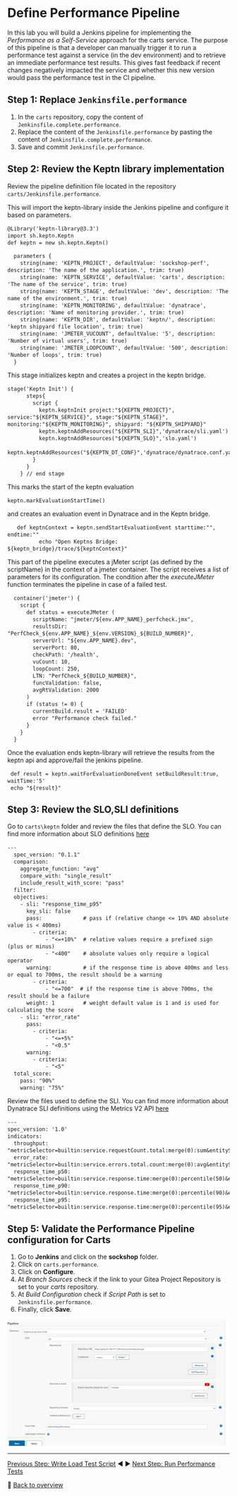 # Define Performance Pipeline

In this lab you will build a Jenkins pipeline for implementing the *Performance as a Self-Service* approach for the carts service. The purpose of this pipeline is that a developer can manually trigger it to run a performance test against a service (in the dev environment) and to retrieve an immediate performance test results. This gives fast feedback if recent changes negatively impacted the service and whether this new version would pass the performance test in the CI pipeline.

## Step 1: Replace `Jenkinsfile.performance`
1. In the `carts` repository, copy the content of `Jenkinsfile.complete.performance`.
1. Replace the content of the `Jenkinsfile.performance` by pasting the content of `Jenkinsfile.complete.performance`.
1. Save and commit `Jenkinsfile.performance`.

## Step 2: Review the Keptn library implementation

Review the pipeline definition file located in the repository `carts/Jenkinsfile.performance`. 

This will import the keptn-library inside the Jenkins pipeline and configure it based on parameters.
```
@Library('keptn-library@3.3')
import sh.keptn.Keptn
def keptn = new sh.keptn.Keptn()
``` 
```
  parameters {
    string(name: 'KEPTN_PROJECT', defaultValue: 'sockshop-perf', description: 'The name of the application.', trim: true)
    string(name: 'KEPTN_SERVICE', defaultValue: 'carts', description: 'The name of the service', trim: true)
    string(name: 'KEPTN_STAGE', defaultValue: 'dev', description: 'The name of the environment.', trim: true)
    string(name: 'KEPTN_MONITORING', defaultValue: 'dynatrace', description: 'Name of monitoring provider.', trim: true)
    string(name: 'KEPTN_DIR', defaultValue: 'keptn/', description: 'keptn shipyard file location', trim: true)
    string(name: 'JMETER_VUCOUNT', defaultValue: '5', description: 'Number of virtual users', trim: true)
    string(name: 'JMETER_LOOPCOUNT', defaultValue: '500', description: 'Number of loops', trim: true)
  }
```
This stage initializes keptn and creates a project in the keptn bridge. 
```
stage('Keptn Init') {
      steps{
        script {
          keptn.keptnInit project:"${KEPTN_PROJECT}", service:"${KEPTN_SERVICE}", stage:"${KEPTN_STAGE}", monitoring:"${KEPTN_MONITORING}", shipyard: "${KEPTN_SHIPYARD}"
          keptn.keptnAddResources("${KEPTN_SLI}",'dynatrace/sli.yaml')
          keptn.keptnAddResources("${KEPTN_SLO}",'slo.yaml')
          keptn.keptnAddResources("${KEPTN_DT_CONF}",'dynatrace/dynatrace.conf.yaml')          
        }
      }
    } // end stage

```
This marks the start of the keptn evaluation

```
keptn.markEvaluationStartTime()

```
and creates an evaluation event in Dynatrace and in the Keptn bridge.

```
   def keptnContext = keptn.sendStartEvaluationEvent starttime:"", endtime:""
          echo "Open Keptns Bridge: ${keptn_bridge}/trace/${keptnContext}"
```
This part of the pipeline executes a jMeter script (as defined by the scriptName) in the context of a jmeter container. The script receives a list of parameters for its configuration. The condition after the *executeJMeter* function terminates the pipeline in case of a failed test.  
```
  container('jmeter') {
    script {
      def status = executeJMeter ( 
        scriptName: "jmeter/${env.APP_NAME}_perfcheck.jmx",
        resultsDir: "PerfCheck_${env.APP_NAME}_${env.VERSION}_${BUILD_NUMBER}",
        serverUrl: "${env.APP_NAME}.dev", 
        serverPort: 80,
        checkPath: '/health',
        vuCount: 10,
        loopCount: 250,
        LTN: "PerfCheck_${BUILD_NUMBER}",
        funcValidation: false,
        avgRtValidation: 2000
      )
      if (status != 0) {
        currentBuild.result = 'FAILED'
        error "Performance check failed."
      }
    }
  }
```

Once the evaluation ends keptn-library will retrieve the results from the keptn api and approve/fail the jenkins pipeline.
```
 def result = keptn.waitForEvaluationDoneEvent setBuildResult:true, waitTime:'5'
 echo "${result}"
```

## Step 3: Review the SLO,SLI definitions

Go to `carts\keptn` folder and review the files that define the SLO. You can find more information about SLO definitions [here](https://keptn.sh/docs/0.7.x/quality_gates/slo/)

```
---
  spec_version: "0.1.1"
  comparison:
    aggregate_function: "avg"
    compare_with: "single_result"
    include_result_with_score: "pass"
  filter:
  objectives:
    - sli: "response_time_p95"
      key_sli: false
      pass:             # pass if (relative change <= 10% AND absolute value is < 400ms)
        - criteria:
            - "<=+10%"  # relative values require a prefixed sign (plus or minus)
            - "<400"    # absolute values only require a logical operator
      warning:          # if the response time is above 400ms and less or equal to 700ms, the result should be a warning
        - criteria:
            - "<=700"  # if the response time is above 700ms, the result should be a failure
      weight: 1         # weight default value is 1 and is used for calculating the score
    - sli: "error_rate"
      pass:
        - criteria:
            - "<=+5%"
            - "<0.5"
      warning:
        - criteria:
            - "<5"
  total_score:
    pass: "90%"
    warning: "75%"
```

Review the files used to define the SLI. You can find more information about Dynatrace SLI definitions using the Metrics V2 API [here](https://www.dynatrace.com/support/help/dynatrace-api/environment-api/metric-v2/)

```
---
spec_version: '1.0'
indicators:
  throughput:          "metricSelector=builtin:service.requestCount.total:merge(0):sum&entitySelector=tag(environment:$STAGE),tag(app:$SERVICE),type(SERVICE)"
  error_rate:          "metricSelector=builtin:service.errors.total.count:merge(0):avg&entitySelector=tag(environment:$STAGE),tag(app:$SERVICE),type(SERVICE)"
  response_time_p50:   "metricSelector=builtin:service.response.time:merge(0):percentile(50)&entitySelector=tag(environment:$STAGE),tag(app:$SERVICE),type(SERVICE)"
  response_time_p90:   "metricSelector=builtin:service.response.time:merge(0):percentile(90)&entitySelector=tag(environment:$STAGE),tag(app:$SERVICE),type(SERVICE)"
  response_time_p95:   "metricSelector=builtin:service.response.time:merge(0):percentile(95)&entitySelector=tag(environment:$STAGE),tag(app:$SERVICE),type(SERVICE)"

```

## Step 5: Validate the Performance Pipeline configuration for Carts
1. Go to  **Jenkins** and click on the **sockshop** folder.
1. Click on `carts.performance`.
1. Click on **Configure**.
1. At *Branch Sources* check if the link to your Gitea Project Repository is set to your *carts* repository.
1. At *Build Configuration* check if *Script Path* is set to `Jenkinsfile.performance`.
2. Finally, click **Save**.

![keptn](./assets/jenkins.perf.png)

---

[Previous Step: Write Load Test Script](../05_Write_Load_Test_Script) :arrow_backward: :arrow_forward: [Next Step: Run Performance Tests](../07_Run_Performance_Tests)

:arrow_up_small: [Back to overview](../)
